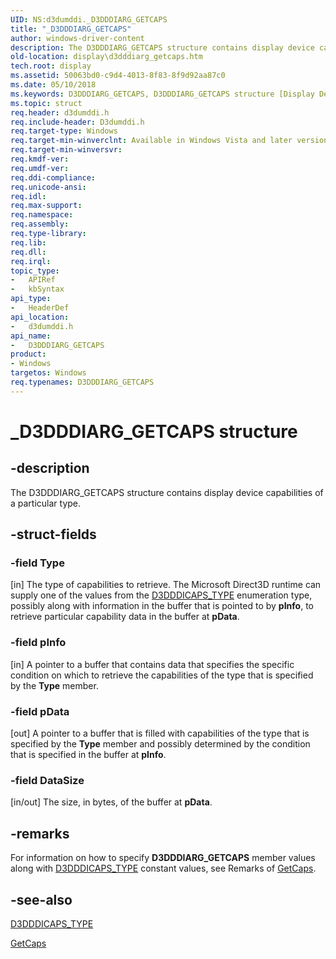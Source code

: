 ```yaml
---
UID: NS:d3dumddi._D3DDDIARG_GETCAPS
title: "_D3DDDIARG_GETCAPS"
author: windows-driver-content
description: The D3DDDIARG_GETCAPS structure contains display device capabilities of a particular type.
old-location: display\d3dddiarg_getcaps.htm
tech.root: display
ms.assetid: 50063bd0-c9d4-4013-8f83-8f9d92aa87c0
ms.date: 05/10/2018
ms.keywords: D3DDDIARG_GETCAPS, D3DDDIARG_GETCAPS structure [Display Devices], UMDisplayDriver_param_Structs_05260c15-4f63-4a85-b9c8-db53ed8135cd.xml, _D3DDDIARG_GETCAPS, d3dumddi/D3DDDIARG_GETCAPS, display.d3dddiarg_getcaps
ms.topic: struct
req.header: d3dumddi.h
req.include-header: D3dumddi.h
req.target-type: Windows
req.target-min-winverclnt: Available in Windows Vista and later versions of the Windows operating systems.
req.target-min-winversvr: 
req.kmdf-ver: 
req.umdf-ver: 
req.ddi-compliance: 
req.unicode-ansi: 
req.idl: 
req.max-support: 
req.namespace: 
req.assembly: 
req.type-library: 
req.lib: 
req.dll: 
req.irql: 
topic_type:
-	APIRef
-	kbSyntax
api_type:
-	HeaderDef
api_location:
-	d3dumddi.h
api_name:
-	D3DDDIARG_GETCAPS
product:
- Windows
targetos: Windows
req.typenames: D3DDDIARG_GETCAPS
---
```


# _D3DDDIARG_GETCAPS structure


## -description


The D3DDDIARG_GETCAPS structure contains display device capabilities of a particular type.


## -struct-fields




### -field Type

[in] The type of capabilities to retrieve. The Microsoft Direct3D runtime can supply one of the values from the <a href="https://msdn.microsoft.com/library/windows/hardware/ff544132">D3DDDICAPS_TYPE</a> enumeration type, possibly along with information in the buffer that is pointed to by <b>pInfo</b>, to retrieve particular capability data in the buffer at <b>pData</b>.


### -field pInfo

[in] A pointer to a buffer that contains data that specifies the specific condition on which to retrieve the capabilities of the type that is specified by the <b>Type</b> member.


### -field pData

[out] A pointer to a buffer that is filled with capabilities of the type that is specified by the <b>Type</b> member and possibly determined by the condition that is specified in the buffer at <b>pInfo</b>.


### -field DataSize

[in/out] The size, in bytes, of the buffer at <b>pData</b>.


## -remarks



For information on how to specify <b>D3DDDIARG_GETCAPS</b> member values along with <a href="https://msdn.microsoft.com/library/windows/hardware/ff544132">D3DDDICAPS_TYPE</a> constant values, see Remarks of <a href="https://msdn.microsoft.com/cf6c61ce-7b53-46d0-b3ff-ed5b2b964c65">GetCaps</a>.




## -see-also




<a href="https://msdn.microsoft.com/library/windows/hardware/ff544132">D3DDDICAPS_TYPE</a>



<a href="https://msdn.microsoft.com/cf6c61ce-7b53-46d0-b3ff-ed5b2b964c65">GetCaps</a>
 

 

